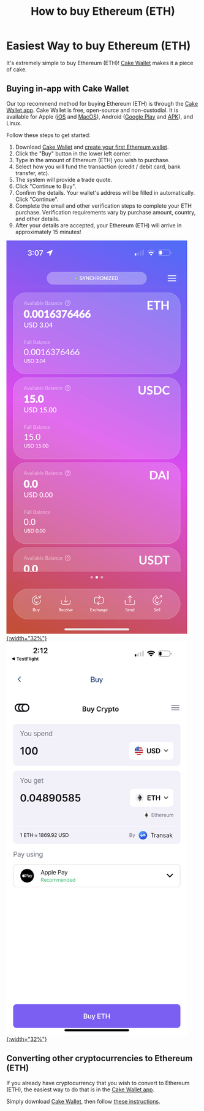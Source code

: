 ﻿---
title: "How to buy Ethereum (ETH)"
parent: Tutorials

---

# Easiest Way to buy Ethereum (ETH)

It's extremely simple to buy Ethereum (ETH)! [Cake Wallet](https://cakewallet.com) makes it a piece of cake.

## Buying in-app with Cake Wallet

Our top recommend method for buying Ethereum (ETH) is through the [Cake Wallet app](https://cakewallet.com). Cake Wallet is free, open-source and non-custodial. It is available for Apple ([iOS](https://apps.apple.com/us/app/cake-wallet-for-xmr-monero/id1334702542) and [MacOS](https://apps.apple.com/us/app/cake-wallet-for-xmr-monero/id1334702542)), Android ([Google Play](https://play.google.com/store/apps/details?id=com.cakewallet.cake_wallet) and [APK](https://github.com/cake-tech/cake_wallet/releases)), and Linux.

Follow these steps to get started:

1. Download [Cake Wallet](https://cakewallet.com) and [create your first Ethereum wallet](https://guides.cakewallet.com/docs/basic-features/create-first-wallet/).
2. Click the "Buy" button in the lower left corner.
3. Type in the amount of Ethereum (ETH) you wish to purchase.
4. Select how you will fund the transaction (credit / debit card, bank transfer, etc).
5. The system will provide a trade quote.
6. Click "Continue to Buy".
7. Confirm the details. Your wallet's address will be filled in automatically. Click "Continue".
8. Complete the email and other verification steps to complete your ETH purchase. Verification requirements vary by purchase amount, country, and other details.
10. After your details are accepted, your Ethereum (ETH) will arrive in approximately 15 minutes!

[![Cake Wallet ETH home screen](/images/ETH_MainScreen.PNG){:width="32%"}](/images/ETH_MainScreen.PNG)
[![Buy Ethereum screen](/images/ETH_BuyScreen.PNG){:width="32%"}](/images/ETH_BuyScreen.PNG)



## Converting other cryptocurrencies to Ethereum (ETH)

If you already have cryptocurrency that you wish to convert to Ethereum (ETH), the easiest way to do that is in the [Cake Wallet app](https://cakewallet.com).

Simply download [Cake Wallet](https://cakewallet.com), then follow [these instructions](https://guides.cakewallet.com/docs/basic-features/exchange/).
